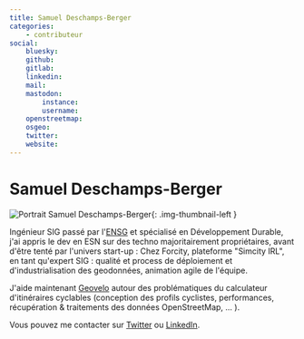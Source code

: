 ```yaml
---
title: Samuel Deschamps-Berger
categories:
    - contributeur
social:
    bluesky:
    github:
    gitlab:
    linkedin:
    mail:
    mastodon:
        instance:
        username:
    openstreetmap:
    osgeo:
    twitter:
    website:
---
```


# Samuel Deschamps-Berger

<!-- --8<-- [start:author-sign-block] -->

![Portrait Samuel Deschamps-Berger](https://cdn.geotribu.fr/img/internal/contributeurs/sdeb.jpg "Portrait Samuel Deschamps-Berger"){: .img-thumbnail-left }

Ingénieur SIG passé par l'[ENSG](https://ensg.eu) et spécialisé en Développement Durable, j'ai appris le dev en ESN sur des techno majoritairement propriétaires, avant d'être tenté par l'univers start-up :
Chez Forcity, plateforme "Simcity IRL", en tant qu'expert SIG : qualité et process de déploiement et d'industrialisation des geodonnées, animation agile de l'équipe.  

J'aide maintenant [Geovelo](https://geovelo.fr/pro/) autour des problématiques du calculateur d'itinéraires cyclables (conception des profils cyclistes, performances, récupération & traitements des données OpenStreetMap, ... ).

Vous pouvez me contacter sur [Twitter](https://twitter.com/Sam_DeschB) ou [LinkedIn](https://www.linkedin.com/in/samuel-deschamps-berger/).

<!-- --8<-- [end:author-sign-block] -->
